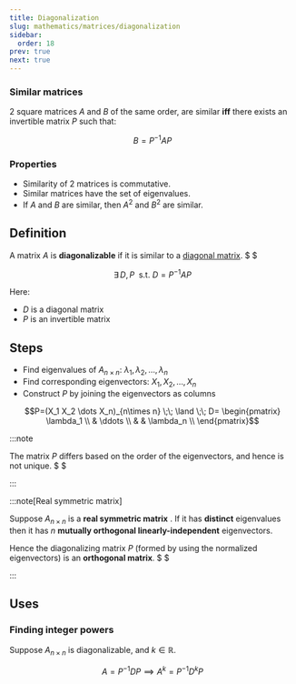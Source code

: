 ```yaml
---
title: Diagonalization
slug: mathematics/matrices/diagonalization
sidebar:
  order: 18
prev: true
next: true
---
```


### Similar matrices

2 square matrices $A$ and $B$ of the same order, are similar **iff** there
exists an invertible matrix $P$ such that:

```math
B=P^{-1}AP
```

### Properties

- Similarity of 2 matrices is commutative.
- Similar matrices have the set of eigenvalues.
- If $A$ and $B$ are similar, then $A^2$ and $B^2$ are similar.

## Definition

A matrix $A$ is **diagonalizable** if it is similar to a
[diagonal matrix](/mathematics/matrices/introduction/#diagonal-matrix). $ $

```math
\exists\, D,P\;\text{ s.t. } D = P^{-1}AP
```

Here:

- $D$ is a diagonal matrix
- $P$ is an invertible matrix

## Steps

- Find eigenvalues of $A_{n\times n}$: $\lambda_1,\lambda_2,\dots,\lambda_n$
- Find corresponding eigenvectors: $X_1,X_2,\dots,X_n$
- Construct $P$ by joining the eigenvectors as columns

```math
P=(X_1 X_2 \dots X_n)_{n\times n}
\;\;
\land
\;\;
D=
\begin{pmatrix}
\lambda_1 \\
& \ddots \\
& & \lambda_n \\
\end{pmatrix}
```

:::note

The matrix $P$ differs based on the order of the eigenvectors, and hence is not
unique. $ $

:::

:::note[Real symmetric matrix]

Suppose $A_{n\times n}$ is a **real symmetric matrix** . If it has **distinct**
eigenvalues then it has $n$ **mutually orthogonal linearly-independent**
eigenvectors.

Hence the diagonalizing matrix $P$ (formed by using the normalized eigenvectors)
is an **orthogonal matrix**. $ $

:::

## Uses

### Finding integer powers

Suppose $A_{n\times n}$ is diagonalizable, and $k\in\mathbb{R}$.

```math
A = P^{-1}DP
\implies
A^k = P^{-1}D^kP
```
